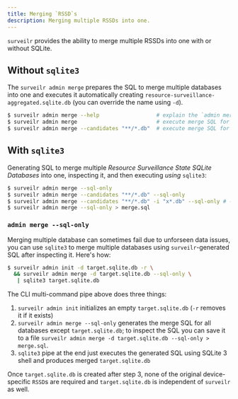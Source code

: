 ```yaml
---
title: Merging `RSSD`s
description: Merging multiple RSSDs into one.
---
```


`surveilr` provides the ability to merge multiple RSSDs into one with or without SQLite.


## Without `sqlite3`
The `surveilr admin merge` prepares the SQL to merge multiple databases into one and executes it automatically creating
`resource-surveillance-aggregated.sqlite.db` (you can override the name using
`-d`).
```bash
$ surveilr admin merge --help                  # explain the `admin merge` subcommand
$ surveilr admin merge                         # execute merge SQL for all files in the current path
$ surveilr admin merge --candidates "**/*.db"  # execute merge SQL for specific globs in the current path
```

## With `sqlite3`
Generating SQL to merge multiple _Resource Surveillance State SQLite Databases_ into one, inspecting it, and then executing _using_ `sqlite3`:
```bash
$ surveilr admin merge --sql-only
$ surveilr admin merge --candidates "**/*.db" --sql-only
$ surveilr admin merge --candidates "**/*.db" -i "x*.db" --sql-only # -i ignores certain candidates
$ surveilr admin merge --sql-only > merge.sql
```

### `admin merge --sql-only`

Merging multiple database can sometimes fail due to unforseen data issues, you can use `sqlite3` to merge multiple databases using
`surveilr`-generated SQL after inspecting it. Here's how:

```bash
$ surveilr admin init -d target.sqlite.db -r \
  && surveilr admin merge -d target.sqlite.db --sql-only \
   | sqlite3 target.sqlite.db
```

The CLI multi-command pipe above does three things:

1. `surveilr admin init` initializes an empty `target.sqlite.db` (`-r` removes it if it exists)
2. `surveilr admin merge --sql-only` generates the merge SQL for all databases except `target.sqlite.db`; to inspect the SQL you can save it to a file `surveilr admin merge -d target.sqlite.db --sql-only > merge.sql`.
3. `sqlite3` pipe at the end just executes the generated SQL using SQLite 3 shell and produces merged `target.sqlite.db`

Once `target.sqlite.db` is created after step 3, none of the original device-specific `RSSD`s are required and `target.sqlite.db` is independent of `surveilr` as well.